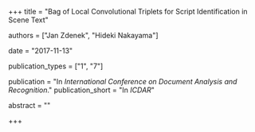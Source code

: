 +++
title = "Bag of Local Convolutional Triplets for Script Identification in Scene Text"

authors = ["Jan Zdenek", "Hideki Nakayama"]

date = "2017-11-13"

publication_types = ["1", "7"]

publication = "In *International Conference on Document Analysis and Recognition*."
publication_short = "In *ICDAR*"

abstract = ""

+++

